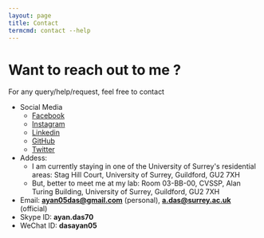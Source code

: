```yaml
---
layout: page
title: Contact
termcmd: contact --help
---
```


# Want to reach out to me ?

For any query/help/request, feel free to contact

- Social Media
    - [Facebook](https://www.facebook.com/ayan.das.05)
    - [Instagram](https://www.instagram.com/ayan.das.05/)
    - [Linkedin](https://www.linkedin.com/in/ayan-das-a49928a7/)
    - [GitHub](https://github.com/dasayan05)
    - [Twitter](https://twitter.com/dasayan05)
- Addess:
    - I am currently staying in one of the University of Surrey's residential areas: Stag Hill Court, University of Surrey, Guildford, GU2 7XH
    - But, better to meet me at my lab: Room 03-BB-00, CVSSP, Alan Turing Building, University of Surrey, Guildford, GU2 7XH
- Email: **ayan05das@gmail.com** (personal), **a.das@surrey.ac.uk** (official)
- Skype ID: **ayan.das70**
- WeChat ID: **dasayan05**